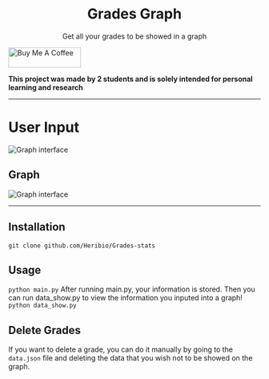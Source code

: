 <p>
    <h1 align="center">Grades Graph</h1>
    <p align="center">Get all your grades to be showed in a graph</p>
</p>

<a href="https://www.buymeacoffee.com/heribio" target="_blank"><img src="https://cdn.buymeacoffee.com/buttons/v2/default-blue.png" alt="Buy Me A Coffee" style="height: 40px !important;width: 145px !important;" ></a>

**This project was made by 2 students and is solely intended for personal learning and research**

---
# User Input
<img src="https://i.imgur.com/ChJKfqg.png" alt="Graph interface">

## Graph
<img src="https://i.imgur.com/RYx2YzD.png" alt="Graph interface">

---
## Installation
```git clone github.com/Heribio/Grades-stats```

## Usage
```python main.py```
After running main.py, your information is stored. Then you can run data_show.py to view the information you inputed into a graph! 
```python data_show.py```

## Delete Grades
If you want to delete a grade, you can do it manually by going to the ```data.json``` file and deleting the data that you wish not to be showed on the graph.

